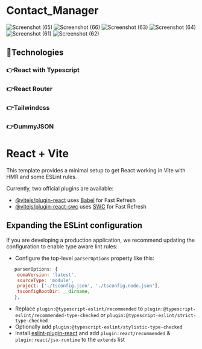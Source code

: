 # Contact_Manager
![Screenshot (65)](https://github.com/FitsumGedefaw/contact-manager/assets/91980891/3a5c3ed9-a4aa-4ee9-a8d8-c43a1adb8212)
![Screenshot (66)](https://github.com/FitsumGedefaw/contact-manager/assets/91980891/55b31a34-29f2-4909-8057-0d5a63f5493a)
![Screenshot (63)](https://github.com/FitsumGedefaw/contact-manager/assets/91980891/c9ab7b56-a288-4999-af19-1ab8ee4d7e6e)
![Screenshot (64)](https://github.com/FitsumGedefaw/contact-manager/assets/91980891/91981ea1-ee0d-4788-904a-47b837a6e015)
![Screenshot (61)](https://github.com/FitsumGedefaw/contact-manager/assets/91980891/80ed0740-7ac5-46d5-803a-2f0e1a689869)
![Screenshot (62)](https://github.com/FitsumGedefaw/contact-manager/assets/91980891/31b86d02-7e23-44aa-b915-415506160c27)

## 📌Technologies
### 👉React with Typescript
### 👉React Router
### 👉Tailwindcss
### 👉DummyJSON


# React + Vite

This template provides a minimal setup to get React working in Vite with HMR and some ESLint rules.

Currently, two official plugins are available:

- [@vitejs/plugin-react](https://github.com/vitejs/vite-plugin-react/blob/main/packages/plugin-react/README.md) uses [Babel](https://babeljs.io/) for Fast Refresh
- [@vitejs/plugin-react-swc](https://github.com/vitejs/vite-plugin-react-swc) uses [SWC](https://swc.rs/) for Fast Refresh

## Expanding the ESLint configuration

If you are developing a production application, we recommend updating the configuration to enable type aware lint rules:

- Configure the top-level `parserOptions` property like this:

```js
   parserOptions: {
    ecmaVersion: 'latest',
    sourceType: 'module',
    project: ['./tsconfig.json', './tsconfig.node.json'],
    tsconfigRootDir: __dirname,
   },
```

- Replace `plugin:@typescript-eslint/recommended` to `plugin:@typescript-eslint/recommended-type-checked` or `plugin:@typescript-eslint/strict-type-checked`
- Optionally add `plugin:@typescript-eslint/stylistic-type-checked`
- Install [eslint-plugin-react](https://github.com/jsx-eslint/eslint-plugin-react) and add `plugin:react/recommended` & `plugin:react/jsx-runtime` to the `extends` list
